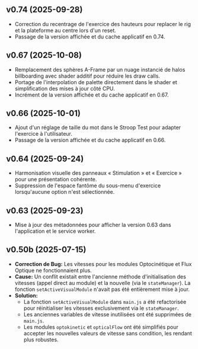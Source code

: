 ## v0.74 (2025-09-28)

* Correction du recentrage de l'exercice des hauteurs pour replacer le rig et la plateforme au centre lors d'un reset.
* Passage de la version affichée et du cache applicatif en 0.74.

## v0.67 (2025-10-08)

* Remplacement des sphères A-Frame par un nuage instancié de halos billboarding avec shader additif pour réduire les draw calls.
* Portage de l'interpolation de palette directement dans le shader et simplification des mises à jour côté CPU.
* Incrément de la version affichée et du cache applicatif en 0.67.

## v0.66 (2025-10-01)

* Ajout d'un réglage de taille du mot dans le Stroop Test pour adapter l'exercice à l'utilisateur.
* Passage de la version affichée et du cache applicatif en 0.66.

## v0.64 (2025-09-24)

* Harmonisation visuelle des panneaux « Stimulation » et « Exercice » pour une présentation cohérente.
* Suppression de l'espace fantôme du sous-menu d'exercice lorsqu'aucune option n'est sélectionnée.

## v0.63 (2025-09-23)

* Mise à jour des métadonnées pour afficher la version 0.63 dans l'application et le service worker.

## v0.50b (2025-07-15)

- **Correction de Bug:** Les vitesses pour les modules Optocinétique et Flux Optique ne fonctionnaient plus.
- **Cause:** Un conflit existait entre l'ancienne méthode d'initialisation des vitesses (appel direct au module) et la nouvelle (via le `stateManager`). La fonction `setActiveVisualModule` n'avait pas été entièrement mise à jour.
- **Solution:**
  - La fonction `setActiveVisualModule` dans `main.js` a été refactorisée pour réinitialiser les vitesses exclusivement via le `stateManager`.
  - Les anciennes variables de vitesse inutilisées ont été supprimées de `main.js`.
  - Les modules `optokinetic` et `opticalFlow` ont été simplifiés pour accepter les nouvelles valeurs de vitesse sans condition, les rendant plus robustes.